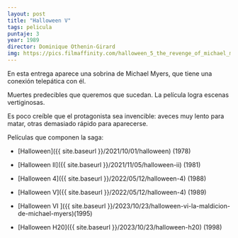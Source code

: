 ```yaml
---
layout: post
title: "Halloween V"
tags: pelicula
puntaje: 3
year: 1989
director: Dominique Othenin-Girard
img: https://pics.filmaffinity.com/halloween_5_the_revenge_of_michael_myers-431909290-large.jpg
---
```


En esta entrega aparece una sobrina de Michael Myers, que tiene una conexión telepática con él.

Muertes predecibles que queremos que sucedan. La película logra escenas vertiginosas.

Es poco creíble que el protagonista sea invencible: aveces muy lento para matar, otras demasiado rápido para aparecerse. 



Películas que componen la saga:

- [Halloween]({{ site.baseurl }}/2021/10/01/halloween) (1978)

- [Halloween II]({{ site.baseurl }}/2021/11/05/halloween-ii) (1981)

- [Halloween 4]({{ site.baseurl }}/2022/05/12/halloween-4) (1988)

- [Halloween V]({{ site.baseurl }}/2022/05/12/halloween-4) (1989)

- [Halloween VI ]({{ site.baseurl }}/2023/10/23/halloween-vi-la-maldicion-de-michael-myers)(1995)

- [Halloween H20]({{ site.baseurl }}/2023/10/23/halloween-h20) (1998)

  

